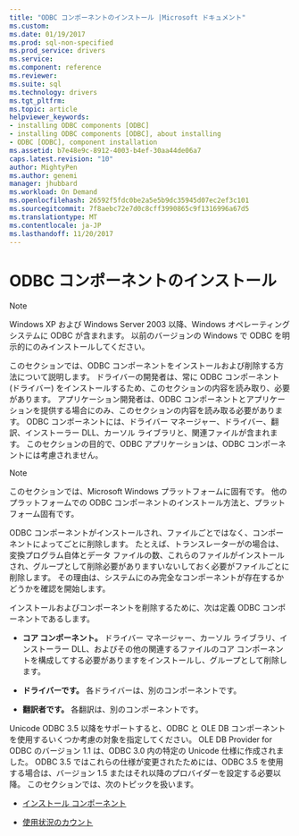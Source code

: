 ```yaml
---
title: "ODBC コンポーネントのインストール |Microsoft ドキュメント"
ms.custom: 
ms.date: 01/19/2017
ms.prod: sql-non-specified
ms.prod_service: drivers
ms.service: 
ms.component: reference
ms.reviewer: 
ms.suite: sql
ms.technology: drivers
ms.tgt_pltfrm: 
ms.topic: article
helpviewer_keywords:
- installing ODBC components [ODBC]
- installing ODBC components [ODBC], about installing
- ODBC [ODBC], component installation
ms.assetid: b7e48e9c-8912-4003-b4ef-30aa44de06a7
caps.latest.revision: "10"
author: MightyPen
ms.author: genemi
manager: jhubbard
ms.workload: On Demand
ms.openlocfilehash: 26592f5fdc0be2a5e5b9dc35945d07ec2ef3c101
ms.sourcegitcommit: 7f8aebc72e7d0c8cff3990865c9f1316996a67d5
ms.translationtype: MT
ms.contentlocale: ja-JP
ms.lasthandoff: 11/20/2017
---
```

# <a name="installing-odbc-components"></a>ODBC コンポーネントのインストール
> [!NOTE]  
>  Windows XP および Windows Server 2003 以降、Windows オペレーティング システムに ODBC が含まれます。 以前のバージョンの Windows で ODBC を明示的にのみインストールしてください。  
  
 このセクションでは、ODBC コンポーネントをインストールおよび削除する方法について説明します。 ドライバーの開発者は、常に ODBC コンポーネント (ドライバー) をインストールするため、このセクションの内容を読み取り、必要があります。 アプリケーション開発者は、ODBC コンポーネントとアプリケーションを提供する場合にのみ、このセクションの内容を読み取る必要があります。 ODBC コンポーネントには、ドライバー マネージャー、ドライバー、翻訳、インストーラー DLL、カーソル ライブラリと、関連ファイルが含まれます。 このセクションの目的で、ODBC アプリケーションは、ODBC コンポーネントには考慮されません。  
  
> [!NOTE]  
>  このセクションでは、Microsoft Windows プラットフォームに固有です。 他のプラットフォームでの ODBC コンポーネントのインストール方法と、プラットフォーム固有です。  
  
 ODBC コンポーネントがインストールされ、ファイルごとではなく、コンポーネントによってごとに削除します。 たとえば、トランスレーターがの場合は、変換プログラム自体とデータ ファイルの数、これらのファイルがインストールされ、グループとして削除必要がありますいないしておく必要がファイルごとに削除します。 その理由は、システムにのみ完全なコンポーネントが存在するかどうかを確認を開始します。  
  
 インストールおよびコンポーネントを削除するために、次は定義 ODBC コンポーネントであるします。  
  
-   **コア コンポーネント。** ドライバー マネージャー、カーソル ライブラリ、インストーラー DLL、およびその他の関連するファイルのコア コンポーネントを構成してする必要がありますをインストールし、グループとして削除します。  
  
-   **ドライバーです。** 各ドライバーは、別のコンポーネントです。  
  
-   **翻訳者です。** 各翻訳は、別のコンポーネントです。  
  
 Unicode ODBC 3.5 以降をサポートすると、ODBC と OLE DB コンポーネントを使用するいくつか考慮の対象を指定してください。 OLE DB Provider for ODBC のバージョン 1.1 は、ODBC 3.0 内の特定の Unicode 仕様に作成されました。 ODBC 3.5 ではこれらの仕様が変更されたためには、ODBC 3.5 を使用する場合は、バージョン 1.5 またはそれ以降のプロバイダーを設定する必要以降。 このセクションでは、次のトピックを扱います。  
  
-   [インストール コンポーネント](../../../odbc/reference/install/installation-components.md)  
  
-   [使用状況のカウント](../../../odbc/reference/install/usage-counting.md)
